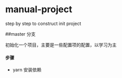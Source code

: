 # manual-project
step by step to construct init project

##master 分支

初始化一个项目，主要是一些配置项的配置，以学习为主

#### 步骤
+ yarn 安装依赖
